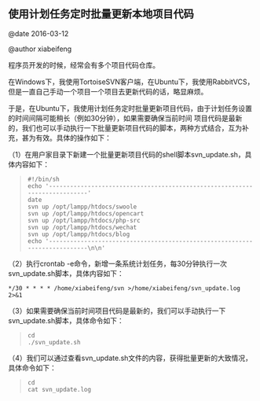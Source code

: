 使用计划任务定时批量更新本地项目代码
---
@date 2016-03-12

@author xiabeifeng


程序员开发的时候，经常会有多个项目代码仓库。

在Windows下，我使用TortoiseSVN客户端，在Ubuntu下，我使用RabbitVCS，但是一直自己手动一个项目一个项目去更新代码的话，略显麻烦。

于是，在Ubuntu下，我使用计划任务定时批量更新项目代码，由于计划任务设置的时间间隔可能稍长（例如30分钟），如果需要确保当前时间
项目代码是最新的，我们也可以手动执行一下批量更新项目代码的脚本，两种方式结合，互为补充，甚为有效。具体的操作如下：

（1）在用户家目录下新建一个批量更新项目代码的shell脚本svn_update.sh，具体内容如下：

>     #!/bin/sh
>     echo '---------------------------------------------------------------------------'
>     date
>     svn up /opt/lampp/htdocs/swoole
>     svn up /opt/lampp/htdocs/opencart
>     svn up /opt/lampp/htdocs/php-src
>     svn up /opt/lampp/htdocs/wechat
>     svn up /opt/lampp/htdocs/blog
>     echo '---------------------------------------------------------------------------\n\n'
 
（2）执行crontab -e命令，新增一条系统计划任务，每30分钟执行一次svn_update.sh脚本，具体内容如下：

    */30 * * * * /home/xiabeifeng/svn >/home/xiabeifeng/svn_update.log 2>&1

（3）如果需要确保当前时间项目代码是最新的，我们可以手动执行一下svn_update.sh脚本，具体命令如下：

>     cd
>     ./svn_update.sh

（4）我们可以通过查看svn_update.sh文件的内容，获得批量更新的大致情况，具体命令如下：

>     cd
>     cat svn_update.log  

